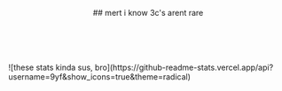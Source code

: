 <p align="center">
    ## mert
    i know 3c's arent rare <br /><br /><br /><br /><br /></p>
    ![these stats kinda sus, bro](https://github-readme-stats.vercel.app/api?username=9yf&show_icons=true&theme=radical)


